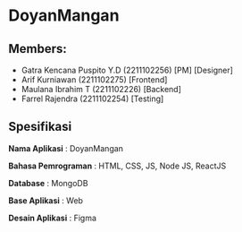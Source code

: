 # DoyanMangan

## Members:
- Gatra Kencana Puspito Y.D (2211102256) [PM] [Designer]
- Arif Kurniawan (2211102275) [Frontend]
- Maulana Ibrahim T (2211102226) [Backend]
- Farrel Rajendra (2211102254) [Testing]


## Spesifikasi

**Nama Aplikasi** : DoyanMangan

**Bahasa Pemrograman** : HTML, CSS, JS, Node JS, ReactJS

**Database** : MongoDB

**Base Aplikasi** : Web

**Desain Aplikasi** : Figma
